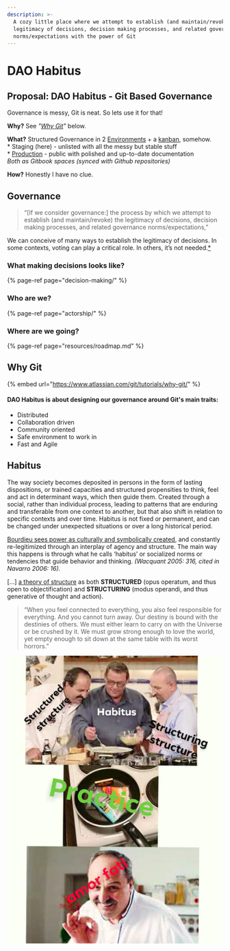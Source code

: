 ```yaml
---
description: >-
  A cozy little place where we attempt to establish (and maintain/revoke) the
  legitimacy of decisions, decision making processes, and related governance
  norms/expectations with the power of Git
---
```


# DAO Habitus

## Proposal: DAO Habitus - Git Based Governance

Governance is messy, Git is neat. So lets use it for that!

**Why?** See _"_[_Why Git_](https://parrachia.gitbook.io/dao-habitus/#why-git)_"_ below. 

**What?** Structured Governance in 2 [Environments](decision-making/signaling.md#environments) + a [kanban](https://trello.com/b/XrAjqdlO/dao-incubator), somehow.  
\* Staging \(here\) - unlisted with all the messy but stable stuff  
\* [Production](https://dao-incubator.gitbook.io/wiki/) - public with polished and up-to-date documentation  
_Both as Gitbook spaces \(synced with Github repositories\)_

**How?** Honestly I have no clue.

## Governance

> “\[If we consider governance:\] the process by which we attempt to establish \(and maintain/revoke\) the legitimacy of decisions, decision making processes, and related governance norms/expectations,”

We can conceive of many ways to establish the legitimacy of decisions. In some contexts, voting can play a critical role. In others, it’s not needed.[\*](https://www.tonysheng.com/voting-governance)

### What making decisions looks like?

{% page-ref page="decision-making/" %}

### Who are we?

{% page-ref page="actorship/" %}

### Where are we going?

{% page-ref page="resources/roadmap.md" %}

## Why Git

{% embed url="https://www.atlassian.com/git/tutorials/why-git/" %}

#### DAO Habitus is about designing our governance around Git's main traits:

* Distributed
* Collaboration driven
* Community oriented
* Safe environment to work in
* Fast and Agile

## Habitus

The way society becomes deposited in persons in the form of lasting dispositions, or trained capacities and structured propensities to think, feel and act in determinant ways, which then guide them. Created through a social, rather than individual process, leading to patterns that are enduring and transferable from one context to another, but that also shift in relation to specific contexts and over time. Habitus is not fixed or permanent, and can be changed under unexpected situations or over a long historical period.

[Bourdieu sees power as culturally and symbolically created](https://www.powercube.net/other-forms-of-power/bourdieu-and-habitus/), and constantly re-legitimized through an interplay of agency and structure. The main way this happens is through what he calls ‘habitus’ or socialized norms or tendencies that guide behavior and thinking. _\(Wacquant 2005: 316, cited in Navarro 2006: 16\)._

\[...\] [a theory of structure](https://mens-wisdom-now.blogspot.com/2012/09/structuring-structures-and-structured.html) as both **STRUCTURED** \(opus operatum, and thus open to objectification\) and **STRUCTURING** \(modus operandi, and thus generative of thought and action\).

> “When you feel connected to everything, you also feel responsible for everything. And you cannot turn away. Our destiny is bound with the destinies of others. We must either learn to carry on with the Universe or be crushed by it. We must grow strong enough to love the world, yet empty enough to sit down at the same table with its worst horrors.”

![](.gitbook/assets/image%20%284%29.png)




